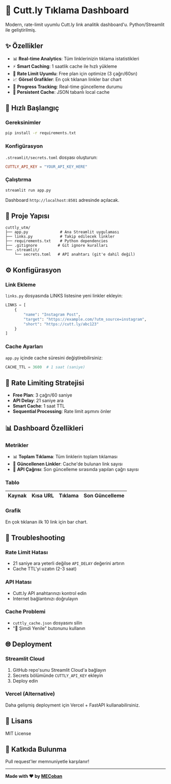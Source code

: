 # 🔗 Cutt.ly Tıklama Dashboard

Modern, rate-limit uyumlu Cutt.ly link analitik dashboard'u. Python/Streamlit ile geliştirilmiş.

## ✨ Özellikler

- 📊 **Real-time Analytics**: Tüm linklerinizin tıklama istatistikleri
- ⚡ **Smart Caching**: 1 saatlik cache ile hızlı yükleme
- 🚦 **Rate Limit Uyumlu**: Free plan için optimize (3 çağrı/60sn)
- 📈 **Görsel Grafikler**: En çok tıklanan linkler bar chart
- 🔄 **Progress Tracking**: Real-time güncelleme durumu
- 💾 **Persistent Cache**: JSON tabanlı local cache

## 🚀 Hızlı Başlangıç

### Gereksinimler
```bash
pip install -r requirements.txt
```

### Konfigürasyon
`.streamlit/secrets.toml` dosyası oluşturun:
```toml
CUTTLY_API_KEY = "YOUR_API_KEY_HERE"
```

### Çalıştırma
```bash
streamlit run app.py
```

Dashboard `http://localhost:8501` adresinde açılacak.

## 📁 Proje Yapısı

```
cuttly_utm/
├── app.py              # Ana Streamlit uygulaması
├── links.py            # Takip edilecek linkler
├── requirements.txt    # Python dependencies
├── .gitignore         # Git ignore kuralları
└── .streamlit/
    └── secrets.toml   # API anahtarı (git'e dahil değil)
```

## ⚙️ Konfigürasyon

### Link Ekleme
`links.py` dosyasında LINKS listesine yeni linkler ekleyin:

```python
LINKS = [
    {
        "name": "Instagram Post",
        "target": "https://example.com/?utm_source=instagram",
        "short": "https://cutt.ly/abc123"
    }
]
```

### Cache Ayarları
`app.py` içinde cache süresini değiştirebilirsiniz:
```python
CACHE_TTL = 3600  # 1 saat (saniye)
```

## 🎯 Rate Limiting Stratejisi

- **Free Plan**: 3 çağrı/60 saniye
- **API Delay**: 21 saniye ara
- **Smart Cache**: 1 saat TTL
- **Sequential Processing**: Rate limit aşımını önler

## 📊 Dashboard Özellikleri

### Metrikler
- 📊 **Toplam Tıklama**: Tüm linklerin toplam tıklaması
- 🔄 **Güncellenen Linkler**: Cache'de bulunan link sayısı
- 🔗 **API Çağrısı**: Son güncelleme sırasında yapılan çağrı sayısı

### Tablo
| Kaynak | Kısa URL | Tıklama | Son Güncelleme |
|--------|----------|---------|----------------|

### Grafik
En çok tıklanan ilk 10 link için bar chart.

## 🔧 Troubleshooting

### Rate Limit Hatası
- 21 saniye ara yeterli değilse `API_DELAY` değerini artırın
- Cache TTL'yi uzatın (2-3 saat)

### API Hatası
- Cutt.ly API anahtarınızı kontrol edin
- Internet bağlantınızı doğrulayın

### Cache Problemi
- `cuttly_cache.json` dosyasını silin
- "🔄 Şimdi Yenile" butonunu kullanın

## 🌐 Deployment

### Streamlit Cloud
1. GitHub repo'sunu Streamlit Cloud'a bağlayın
2. Secrets bölümünde `CUTTLY_API_KEY` ekleyin
3. Deploy edin

### Vercel (Alternative)
Daha gelişmiş deployment için Vercel + FastAPI kullanabilirsiniz.

## 📝 Lisans

MIT License

## 🤝 Katkıda Bulunma

Pull request'ler memnuniyetle karşılanır!

---

**Made with ❤️ by [MECoban](https://github.com/MECoban)**
